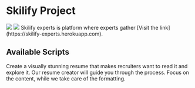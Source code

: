 # Skilify Project

<img src="./src/assets/images/preview1.png" />
<img src="./src/assets/images/preview2.png" />
Skilify experts is platform where experts gather [Visit the link](https://skilify-experts.herokuapp.com).

## Available Scripts
Create a visually stunning resume that makes recruiters want to read it and explore it. Our resume creator will guide you through the process. Focus on the content, while we take care of the formatting.